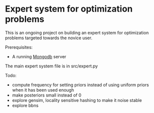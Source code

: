 # Expert system for optimization problems

This is an ongoing project on building an expert system for optimization problems targeted towards
the novice user. 

Prerequisites: 
 - A running [Mongodb](https://www.mongodb.org/) server 

The main expert system file is in src/expert.py

Todo:
- compute frequency for setting priors instead of using uniform priors when it has been used enough
- make posteriors small instead of 0
- explore gensim, locality sensitive hashing to make it noise stable
- explore bbns 

